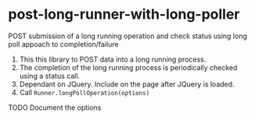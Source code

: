 # post-long-runner-with-long-poller
POST submission of a long running operation and check status using long poll appoach to completion/failure

1. This this library to POST data into a long running process. 
2. The completion of the long running process is periodically checked using a status call. 
3. Dependant on JQuery. Include on the page after JQuery is loaded.
4. Call `Runner.longPollOperation(options)`

TODO
Document the options
